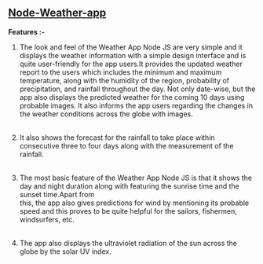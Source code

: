 ## [Node-Weather-app](https://github.com/sakshimunde18/Node-Weather-App/tree/main/Node%20weather%20app)
<strong >Features :-</strong><br>
1. The look and feel of the Weather App Node JS are very simple and it displays the weather information with a simple design interface and is quite user-friendly for the app users.It provides the updated weather report to the users which includes the minimum and maximum temperature, along with the humidity of the region, probability of precipitation, and rainfall throughout the day. Not only date-wise, but the app also displays the predicted weather for the coming 10 days using probable images. It also informs the app users regarding the changes in the weather conditions across the globe with images.<br><br>

2. It also shows the forecast for the rainfall to take place within consecutive three to four days along with the measurement of the rainfall.<br><br>

3. The most basic feature of the Weather App Node JS is that it shows the day and night duration along with featuring the sunrise time and the sunset time.Apart from   
this, the app also gives predictions for wind by mentioning its probable speed and this proves to be quite helpful for the sailors, fishermen, windsurfers, etc. <br><br>

4. The app also displays the ultraviolet radiation of the sun across the globe by the solar UV index.
